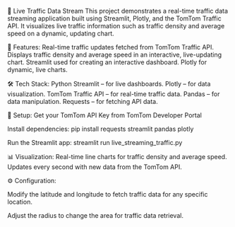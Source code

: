 🚦 Live Traffic Data Stream
This project demonstrates a real-time traffic data streaming application built using Streamlit, Plotly, and the TomTom Traffic API. It visualizes live traffic information such as traffic density and average speed on a dynamic, updating chart.

🚀 Features:
Real-time traffic updates fetched from TomTom Traffic API.
Displays traffic density and average speed in an interactive, live-updating chart.
Streamlit used for creating an interactive dashboard.
Plotly for dynamic, live charts.

🛠️ Tech Stack:
Python
Streamlit – for live dashboards.
Plotly – for data visualization.
TomTom Traffic API – for real-time traffic data.
Pandas – for data manipulation.
Requests – for fetching API data.

🔑 Setup:
Get your TomTom API Key from TomTom Developer Portal

Install dependencies:
pip install requests streamlit pandas plotly

Run the Streamlit app:
streamlit run live_streaming_traffic.py

📊 Visualization:
Real-time line charts for traffic density and average speed.
Updates every second with new data from the TomTom API.

⚙️ Configuration:

Modify the latitude and longitude to fetch traffic data for any specific location.

Adjust the radius to change the area for traffic data retrieval.
